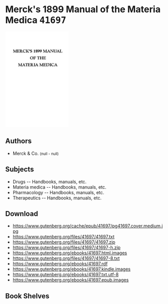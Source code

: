 # Merck's 1899 Manual of the Materia Medica <kbd>41697</kbd>

![](./cover.medium.jpg "")

## Authors


 - Merck & Co. <small>(null - null)</small>

## Subjects


 - Drugs -- Handbooks, manuals, etc.
 - Materia medica -- Handbooks, manuals, etc.
 - Pharmacology -- Handbooks, manuals, etc.
 - Therapeutics -- Handbooks, manuals, etc.

## Download


 - https://www.gutenberg.org/cache/epub/41697/pg41697.cover.medium.jpg
 - https://www.gutenberg.org/files/41697/41697.txt
 - https://www.gutenberg.org/files/41697/41697.zip
 - https://www.gutenberg.org/files/41697/41697-h.zip
 - https://www.gutenberg.org/ebooks/41697.html.images
 - https://www.gutenberg.org/files/41697/41697-8.txt
 - https://www.gutenberg.org/ebooks/41697.rdf
 - https://www.gutenberg.org/ebooks/41697.kindle.images
 - https://www.gutenberg.org/ebooks/41697.txt.utf-8
 - https://www.gutenberg.org/ebooks/41697.epub.images

## Book Shelves


